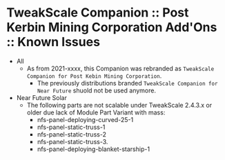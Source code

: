 # TweakScale Companion :: Post Kerbin Mining Corporation Add'Ons :: Known Issues

* All
	+ As from 2021-xxxx, this Companion was rebranded as `TweakScale Companion for Post Kebin Mining Corporation`.
		- The previously distributions branded `TweakScale Companion for Near Future` shuold not be used anymore.
* Near Future Solar
	+ The following parts are not scalable under TweakScale 2.4.3.x or older due lack of Module Part Variant with mass:
		- nfs-panel-deploying-curved-25-1
		- nfs-panel-static-truss-1
		- nfs-panel-static-truss-2
		- nfs-panel-static-truss-3.
		- nfs-panel-deploying-blanket-starship-1
